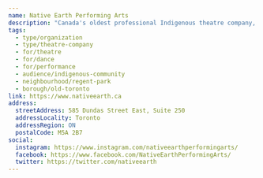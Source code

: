 ```yaml
---
name: Native Earth Performing Arts
description: "Canada's oldest professional Indigenous theatre company, founded in 1982. Native Earth is dedicated to developing, producing and presenting professional artistic expressions of the Indigenous experience in Canada. Through theatre, dance, multi-disciplinary art, new script development, apprenticeships and internships, Native Earth fosters a community of artistic visions and operates Aki Studio, a 120-seat black box creation/rehearsal/performance space in Regent Park."
tags:
  - type/organization
  - type/theatre-company
  - for/theatre
  - for/dance
  - for/performance
  - audience/indigenous-community
  - neighbourhood/regent-park
  - borough/old-toronto
link: https://www.nativeearth.ca
address:
  streetAddress: 585 Dundas Street East, Suite 250
  addressLocality: Toronto
  addressRegion: ON
  postalCode: M5A 2B7
social:
  instagram: https://www.instagram.com/nativeearthperformingarts/
  facebook: https://www.facebook.com/NativeEarthPerformingArts/
  twitter: https://twitter.com/nativeearth
---
```

